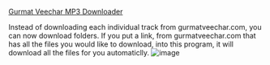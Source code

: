 [Gurmat Veechar MP3 Downloader](http://gurmatveechardl.xyz)

Instead of downloading each individual track from 
 gurmatveechar.com, you can now download folders. If you put a 
 link, from gurmatveechar.com that has all the files you would
 like to download, into this program, it will download all the
 files for you automaticlly.
![image](https://user-images.githubusercontent.com/73843250/147863141-566fa71f-2e62-4e85-b98d-f997f22fc220.png)
